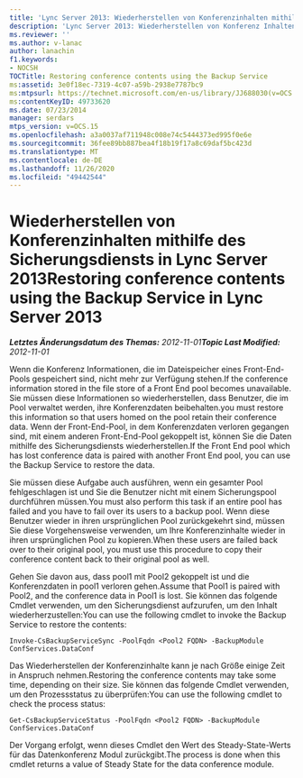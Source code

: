 ```yaml
---
title: 'Lync Server 2013: Wiederherstellen von Konferenzinhalten mithilfe des Sicherungsdiensts'
description: 'Lync Server 2013: Wiederherstellen von Konferenz Inhalten mithilfe des Sicherungsdiensts'
ms.reviewer: ''
ms.author: v-lanac
author: lanachin
f1.keywords:
- NOCSH
TOCTitle: Restoring conference contents using the Backup Service
ms:assetid: 3e0f18ec-7319-4c07-a59b-2938e7787bc9
ms:mtpsurl: https://technet.microsoft.com/en-us/library/JJ688030(v=OCS.15)
ms:contentKeyID: 49733620
ms.date: 07/23/2014
manager: serdars
mtps_version: v=OCS.15
ms.openlocfilehash: a3a0037af711948c008e74c5444373ed995f0e6e
ms.sourcegitcommit: 36fee89bb887bea4f18b19f17a8c69daf5bc423d
ms.translationtype: MT
ms.contentlocale: de-DE
ms.lasthandoff: 11/26/2020
ms.locfileid: "49442544"
---
```

# <a name="restoring-conference-contents-using-the-backup-service-in-lync-server-2013"></a><span data-ttu-id="57ab2-103">Wiederherstellen von Konferenzinhalten mithilfe des Sicherungsdiensts in Lync Server 2013</span><span class="sxs-lookup"><span data-stu-id="57ab2-103">Restoring conference contents using the Backup Service in Lync Server 2013</span></span>

<div data-xmlns="http://www.w3.org/1999/xhtml">

<div class="topic" data-xmlns="http://www.w3.org/1999/xhtml" data-msxsl="urn:schemas-microsoft-com:xslt" data-cs="https://msdn.microsoft.com/">

<div data-asp="https://msdn2.microsoft.com/asp">



</div>

<div id="mainSection">

<div id="mainBody"><span data-ttu-id="57ab2-104">

<span> </span></span><span class="sxs-lookup"><span data-stu-id="57ab2-104">

<span> </span></span></span>

<span data-ttu-id="57ab2-105">_**Letztes Änderungsdatum des Themas:** 2012-11-01_</span><span class="sxs-lookup"><span data-stu-id="57ab2-105">_**Topic Last Modified:** 2012-11-01_</span></span>

<span data-ttu-id="57ab2-106">Wenn die Konferenz Informationen, die im Dateispeicher eines Front-End-Pools gespeichert sind, nicht mehr zur Verfügung stehen.</span><span class="sxs-lookup"><span data-stu-id="57ab2-106">If the conference information stored in the file store of a Front End pool becomes unavailable.</span></span> <span data-ttu-id="57ab2-107">Sie müssen diese Informationen so wiederherstellen, dass Benutzer, die im Pool verwaltet werden, ihre Konferenzdaten beibehalten.</span><span class="sxs-lookup"><span data-stu-id="57ab2-107">you must restore this information so that users homed on the pool retain their conference data.</span></span> <span data-ttu-id="57ab2-108">Wenn der Front-End-Pool, in dem Konferenzdaten verloren gegangen sind, mit einem anderen Front-End-Pool gekoppelt ist, können Sie die Daten mithilfe des Sicherungsdiensts wiederherstellen.</span><span class="sxs-lookup"><span data-stu-id="57ab2-108">If the Front End pool which has lost conference data is paired with another Front End pool, you can use the Backup Service to restore the data.</span></span>

<span data-ttu-id="57ab2-109">Sie müssen diese Aufgabe auch ausführen, wenn ein gesamter Pool fehlgeschlagen ist und Sie die Benutzer nicht mit einem Sicherungspool durchführen müssen.</span><span class="sxs-lookup"><span data-stu-id="57ab2-109">You must also perform this task if an entire pool has failed and you have to fail over its users to a backup pool.</span></span> <span data-ttu-id="57ab2-110">Wenn diese Benutzer wieder in ihren ursprünglichen Pool zurückgekehrt sind, müssen Sie diese Vorgehensweise verwenden, um Ihre Konferenzinhalte wieder in ihren ursprünglichen Pool zu kopieren.</span><span class="sxs-lookup"><span data-stu-id="57ab2-110">When these users are failed back over to their original pool, you must use this procedure to copy their conference content back to their original pool as well.</span></span>

<span data-ttu-id="57ab2-111">Gehen Sie davon aus, dass pool1 mit Pool2 gekoppelt ist und die Konferenzdaten in pool1 verloren gehen.</span><span class="sxs-lookup"><span data-stu-id="57ab2-111">Assume that Pool1 is paired with Pool2, and the conference data in Pool1 is lost.</span></span> <span data-ttu-id="57ab2-112">Sie können das folgende Cmdlet verwenden, um den Sicherungsdienst aufzurufen, um den Inhalt wiederherzustellen:</span><span class="sxs-lookup"><span data-stu-id="57ab2-112">You can use the following cmdlet to invoke the Backup Service to restore the contents:</span></span>

    Invoke-CsBackupServiceSync -PoolFqdn <Pool2 FQDN> -BackupModule ConfServices.DataConf

<span data-ttu-id="57ab2-113">Das Wiederherstellen der Konferenzinhalte kann je nach Größe einige Zeit in Anspruch nehmen.</span><span class="sxs-lookup"><span data-stu-id="57ab2-113">Restoring the conference contents may take some time, depending on their size.</span></span> <span data-ttu-id="57ab2-114">Sie können das folgende Cmdlet verwenden, um den Prozessstatus zu überprüfen:</span><span class="sxs-lookup"><span data-stu-id="57ab2-114">You can use the following cmdlet to check the process status:</span></span>

    Get-CsBackupServiceStatus -PoolFqdn <Pool2 FQDN> -BackupModule ConfServices.DataConf

<span data-ttu-id="57ab2-115">Der Vorgang erfolgt, wenn dieses Cmdlet den Wert des Steady-State-Werts für das Datenkonferenz Modul zurückgibt.</span><span class="sxs-lookup"><span data-stu-id="57ab2-115">The process is done when this cmdlet returns a value of Steady State for the data conference module.</span></span>

<span data-ttu-id="57ab2-116"></div>

<span> </span>

</div>

</div>

</span><span class="sxs-lookup"><span data-stu-id="57ab2-116"></div>

<span> </span>

</div>

</div>

</span></span></div>

